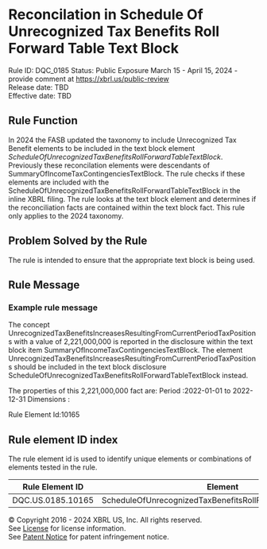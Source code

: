 # Reconcilation in Schedule Of Unrecognized Tax Benefits Roll Forward Table Text Block
Rule ID: DQC_0185 
Status: Public Exposure March 15 - April 15, 2024 - provide comment at https://xbrl.us/public-review  
Release date: TBD  
Effective date: TBD  
  
## Rule Function
In 2024 the FASB updated the taxonomy to include Unrecognized Tax Benefit elements to be included in the text block element *ScheduleOfUnrecognizedTaxBenefitsRollForwardTableTextBlock*. Previously these reconcilation elements were descendants of SummaryOfIncomeTaxContingenciesTextBlock. The rule checks if these elements are included with the ScheduleOfUnrecognizedTaxBenefitsRollForwardTableTextBlock in the inline XBRL filing.  The rule looks at the text block element and determines if the reconciliation facts are contained within the text block fact. This rule only applies to the 2024 taxonomy.

## Problem Solved by the Rule
The rule is intended to ensure that the appropriate text block is being used.

## Rule Message
### Example rule message

The concept UnrecognizedTaxBenefitsIncreasesResultingFromCurrentPeriodTaxPositions with a value of 2,221,000,000 is reported in the disclosure within the text block item  SummaryOfIncomeTaxContingenciesTextBlock. The element UnrecognizedTaxBenefitsIncreasesResultingFromCurrentPeriodTaxPositions should be included in the text block disclosure ScheduleOfUnrecognizedTaxBenefitsRollForwardTableTextBlock instead.

The properties of this 2,221,000,000 fact are:
Period :2022-01-01 to 2022-12-31
Dimensions : 

Rule Element Id:10165


## Rule element ID index  
The rule element id is used to identify unique elements or combinations of elements tested in the rule.

|Rule Element ID|Element|
|--- |--- |
| DQC.US.0185.10165 |ScheduleOfUnrecognizedTaxBenefitsRollForwardTableTextBlock|


© Copyright 2016 - 2024 XBRL US, Inc. All rights reserved.   
See [License](https://xbrl.us/dqc-license) for license information.  
See [Patent Notice](https://xbrl.us/dqc-patent) for patent infringement notice.  
